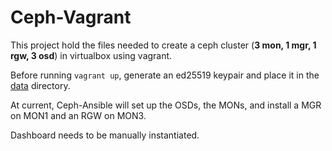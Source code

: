 # Ceph-Vagrant

This project hold the files needed to create a ceph cluster (**3 mon, 1 mgr, 1 rgw, 3 osd**) in virtualbox using vagrant.

Before running `vagrant up`, generate an ed25519 keypair and place it in the [data](./data) directory.

At current, Ceph-Ansible will set up the OSDs, the MONs, and install a MGR on MON1 and an RGW on MON3.

Dashboard needs to be manually instantiated.